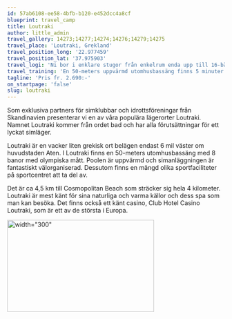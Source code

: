 ```yaml
---
id: 57ab6108-ee58-4bfb-b120-e452dcc4a8cf
blueprint: travel_camp
title: Loutraki
author: little_admin
travel_gallery: 14273;14277;14274;14276;14279;14275
travel_place: 'Loutraki, Grekland'
travel_position_long: '22.977459'
travel_position_lat: '37.975903'
travel_logi: 'Ni bor i enklare stugor från enkelrum enda upp till 16-bäddsrum inkl dusch/wc. Passar väldigt bra för ungdomsgrupper och ligger i ett tryggt och säkert område. Ni serveras buffémåltider. Boendet är ett fullständigt sportcenter med nödvändigheter som restaurang, WiFi, café, tvättmöjligheter, mötes- och massagerum. Finns även möjlighet att bo på hotell i centrala Loutraki.'
travel_training: 'En 50-meters uppvärmd utomhusbassäng finns 5 minuter bort med transport. Det finns ett fullt utrustat gym på boendeanläggningen och även andra sportfaciliteter som volleyboll, basket, klättervägg, tennis, squash, paintball, pilbåge, mountainbike, fotbollsplaner och en bassäng på 25 meter. '
tagline: 'Pris fr. 2.690:-'
on_startpage: 'false'
slug: loutraki
---
```

<p>Som exklusiva partners för simklubbar och idrottsföreningar från Skandinavien presenterar vi en av våra populära lägerorter Loutraki. Namnet Loutraki kommer från ordet bad och har alla förutsättningar för ett lyckat simläger.</p>
<p>Loutraki är en vacker liten grekisk ort belägen endast 6 mil väster om huvudstaden Aten. I Loutraki finns en 50-meters utomhusbassäng med 8 banor med olympiska mått. Poolen är uppvärmd och simanläggningen är fantastiskt välorganiserad. Dessutom finns en mängd olika sportfaciliteter på sportcentret att ta del av.</p>
<p>Det är ca 4,5 km till Cosmopolitan Beach som sträcker sig hela 4 kilometer. Loutraki är mest känt för sina naturliga och varma källor och dess spa som man kan besöka. Det finns också ett känt casino, Club Hotel Casino Loutraki, som är ett av de största i Europa.</p>
<p><img class="aligncenter wp-image-10668 size-full" src="http://se.olkasportresor.com/wp-content/uploads/sites/2/2017/09/Loutraki-sportcamp-logo-e1530703249628.png" alt="width=&quot;300&quot;" width="340" height="213" /></p>
